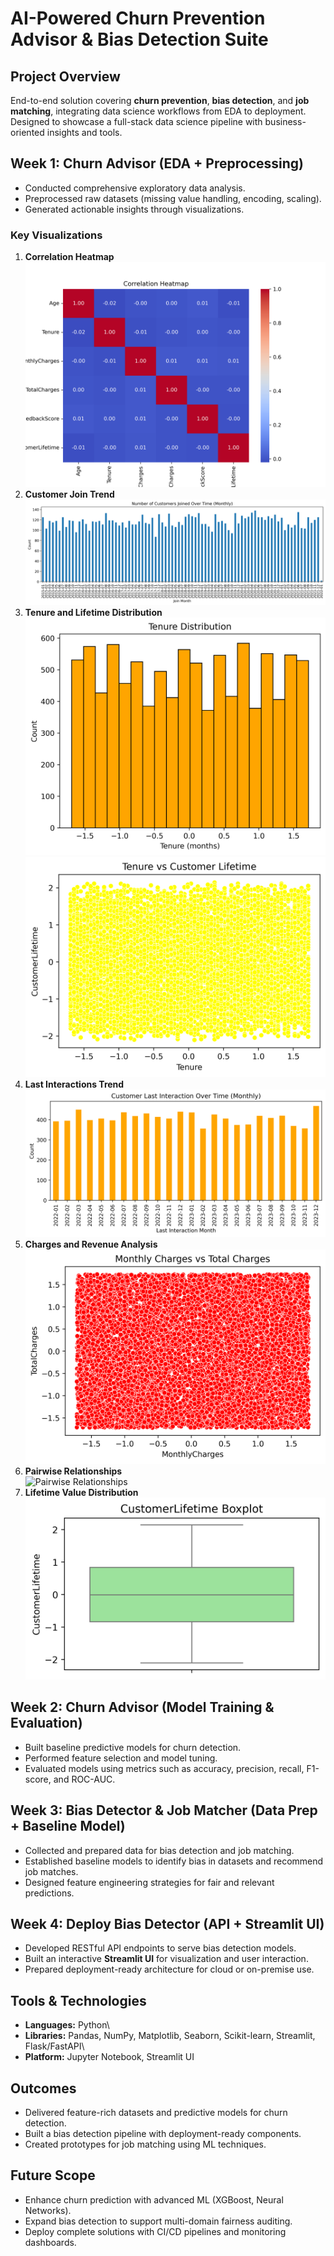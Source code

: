 # AI-Powered Churn Prevention Advisor & Bias Detection Suite

## Project Overview

End-to-end solution covering **churn prevention**, **bias detection**,
and **job matching**, integrating data science workflows from EDA to
deployment. Designed to showcase a full-stack data science pipeline with
business-oriented insights and tools.

## Week 1: Churn Advisor (EDA + Preprocessing)

-   Conducted comprehensive exploratory data analysis.
-   Preprocessed raw datasets (missing value handling, encoding,
    scaling).
-   Generated actionable insights through visualizations.

### Key Visualizations

1.  **Correlation Heatmap**\
    ![Correlation Heatmap](Correlation_Heatmap.png)
2.  **Customer Join Trend**\
    ![Customers Joined](Customers_joined.png)
3.  **Tenure and Lifetime Distribution**\
    ![Tenure Distribution](Tenure_Distribution.png)\
    ![Tenure vs Customer Lifetime](Tenure_vs_Customer_Lifetime.png)
4.  **Last Interactions Trend**\
    ![Last Interactions](Last_interactions.png)
5.  **Charges and Revenue Analysis**\
    ![Monthly vs Total Charges](Monthly_Charges_vs_Total_Charges.png)
6.  **Pairwise Relationships**\
    ![Pairwise Relationships](Pairwise_Relationships.png)
7.  **Lifetime Value Distribution**\
    ![Distribution Plots](Distribution_Plots.png)

## Week 2: Churn Advisor (Model Training & Evaluation)

-   Built baseline predictive models for churn detection.
-   Performed feature selection and model tuning.
-   Evaluated models using metrics such as accuracy, precision, recall,
    F1-score, and ROC-AUC.

## Week 3: Bias Detector & Job Matcher (Data Prep + Baseline Model)

-   Collected and prepared data for bias detection and job matching.
-   Established baseline models to identify bias in datasets and
    recommend job matches.
-   Designed feature engineering strategies for fair and relevant
    predictions.

## Week 4: Deploy Bias Detector (API + Streamlit UI)

-   Developed RESTful API endpoints to serve bias detection models.
-   Built an interactive **Streamlit UI** for visualization and user
    interaction.
-   Prepared deployment-ready architecture for cloud or on-premise use.

## Tools & Technologies

-   **Languages:** Python\
-   **Libraries:** Pandas, NumPy, Matplotlib, Seaborn, Scikit-learn,
    Streamlit, Flask/FastAPI\
-   **Platform:** Jupyter Notebook, Streamlit UI

## Outcomes

-   Delivered feature-rich datasets and predictive models for churn
    detection.
-   Built a bias detection pipeline with deployment-ready components.
-   Created prototypes for job matching using ML techniques.

## Future Scope

-   Enhance churn prediction with advanced ML (XGBoost, Neural
    Networks).
-   Expand bias detection to support multi-domain fairness auditing.
-   Deploy complete solutions with CI/CD pipelines and monitoring
    dashboards.
